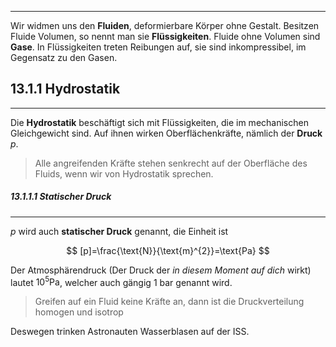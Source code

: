 ***

Wir widmen uns den **Fluiden**, deformierbare Körper ohne Gestalt. Besitzen Fluide Volumen, so nennt man sie **Flüssigkeiten**. Fluide ohne Volumen sind **Gase**. In Flüssigkeiten treten Reibungen auf, sie sind inkompressibel, im Gegensatz zu den Gasen.

## 13.1.1 Hydrostatik
***

Die **Hydrostatik** beschäftigt sich mit Flüssigkeiten, die im mechanischen Gleichgewicht sind. Auf ihnen wirken Oberflächenkräfte, nämlich der **Druck** $p$. 

>Alle angreifenden Kräfte stehen senkrecht auf der Oberfläche des Fluids, wenn wir von Hydrostatik sprechen.


##### 13.1.1.1 Statischer Druck
***

$p$ wird auch **statischer Druck** genannt, die Einheit ist

$$
[p]=\frac{\text{N}}{\text{m}^{2}}=\text{Pa}
$$

Der Atmosphärendruck (Der Druck der *in diesem Moment auf dich* wirkt) lautet $10^{5}\text{Pa}$, welcher auch gängig $1\text{ bar}$ genannt wird.

> Greifen auf ein Fluid keine Kräfte an, dann ist die Druckverteilung homogen und isotrop

Deswegen trinken Astronauten Wasserblasen auf der ISS.